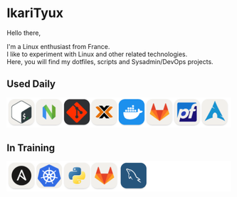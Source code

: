 # IkariTyux
Hello there,

I'm a Linux enthusiast from France.<br/>
I like to experiment with Linux and other related technologies.<br/>
Here, you will find my dotfiles, scripts and Sysadmin/DevOps projects.<br/>

## Used Daily
![known](img/known.png)

## In Training
![learn](img/learn.png)

